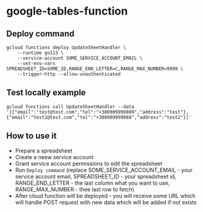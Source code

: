 # google-tables-function

## Deploy command
```
gcloud functions deploy UpdateSheetHandler \
    --runtime go113 \
    --service-account SOME_SERVICE_ACCOUNT_EMAIL \
    --set-env-vars SPREADSHEET_ID=SOME_ID,RANGE_END_LETTER=C,RANGE_MAX_NUMBER=9999 \
    --trigger-http --allow-unauthenticated
```

## Test locally example
```
gcloud functions call UpdateSheetHandler --data '[{"email":"test@test.com","tel":"+380909999089","address":"test"},{"email":"test2@test.com","tel":"+380909999088","address":"test2"}]'
```

## How to use it
* Prepare a spreadsheet
* Create a neew service account
* Grant service account permissions to edit the spreadsheet
* Run ```Deploy command``` (replace SOME_SERVICE_ACCOUNT_EMAIL - your service account email, SPREADSHEET_ID - your spreadsheet id, RANGE_END_LETTER - the last column what you want to use, RANGE_MAX_NUMBER - thee last row to fetch)
* After cloud function will be deployed - you will receive some URL which will handle POST request with new data which will be added if not exists